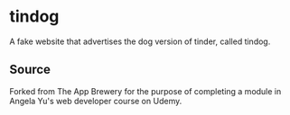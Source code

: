 # tindog

A fake website that advertises the dog version of tinder, called tindog.

## Source

Forked from The App Brewery for the purpose of completing a module in Angela Yu's web developer course on Udemy.
